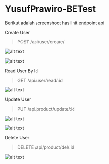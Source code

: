 # YusufPrawiro-BETest

Berikut adalah screenshoot hasil hit endpoint api

Create User

> POST /api/user/create/

![alt text](https://github.com/yprawirocode/yusufprawiro-betest/blob/main/pic/Create_User_Success.png?raw=true)

![alt text](https://github.com/yprawirocode/yusufprawiro-betest/blob/main/pic/Create_User_Without_Auth.png?raw=true)

Read User By Id

> GET /api/user/read/:id

![alt text](https://github.com/yprawirocode/yusufprawiro-betest/blob/main/pic/Read_User_By_Id_Success.png?raw=true)

Update User

> PUT /api/product/update/:id

![alt text](https://github.com/yprawirocode/yusufprawiro-betest/blob/main/pic/Update_User_Invalid_JWT_Token.png?raw=true)

![alt text](https://github.com/yprawirocode/yusufprawiro-betest/blob/main/pic/Update_User_Success.png?raw=true)

Delete User

> DELETE /api/product/del/:id

![alt text](https://github.com/yprawirocode/yusufprawiro-betest/blob/main/pic/Delete_User_Success.png?raw=true)
